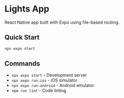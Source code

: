 # Lights App

React Native app built with Expo using file-based routing.

## Quick Start

```bash
npx expo start
```

## Commands

- `npx expo start` - Development server
- `npx expo run:ios` - iOS simulator
- `npx expo run:android` - Android emulator
- `npm run lint` - Code linting